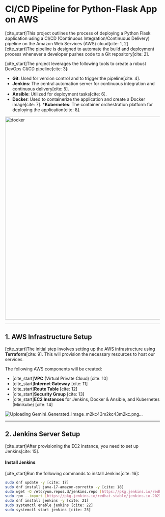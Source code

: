 # CI/CD Pipeline for Python-Flask App on AWS

[cite_start]This project outlines the process of deploying a Python Flask application using a CI/CD (Continuous Integration/Continuous Delivery) pipeline on the Amazon Web Services (AWS) cloud[cite: 1, 2]. [cite_start]The pipeline is designed to automate the build and deployment process whenever a developer pushes code to a Git repository[cite: 2].

[cite_start]The project leverages the following tools to create a robust DevOps CI/CD pipeline[cite: 3]:

* **Git**: Used for version control and to trigger the pipeline[cite: 4].
* **Jenkins**: The central automation server for continuous integration and continuous delivery[cite: 5].
* **Ansible**: Utilized for deployment tasks[cite: 6].
* **Docker**: Used to containerize the application and create a Docker image[cite: 7].
***Kubernetes**: The container orchestration platform for deploying the application[cite: 8].


<img width="1814" height="660" alt="docker" src="https://github.com/user-attachments/assets/4e7be75f-845b-4711-8960-051e744159cd" />

---

## 1. AWS Infrastructure Setup

[cite_start]The initial step involves setting up the AWS infrastructure using **Terraform**[cite: 9]. This will provision the necessary resources to host our services.

The following AWS components will be created:

* [cite_start]**VPC** (Virtual Private Cloud) [cite: 10]
* [cite_start]**Internet Gateway** [cite: 11]
* [cite_start]**Route Table** [cite: 12]
* [cite_start]**Security Group** [cite: 13]
* [cite_start]**EC2 Instances** for Jenkins, Docker & Ansible, and Kubernetes (Minikube) [cite: 14]

![Uploading Gemini_Generated_Image_m2kc43m2kc43m2kc.png…]()


---

## 2. Jenkins Server Setup

[cite_start]After provisioning the EC2 instance, you need to set up Jenkins[cite: 15].

#### Install Jenkins
[cite_start]Run the following commands to install Jenkins[cite: 16]:

```bash
sudo dnf update -y [cite: 17]
sudo dnf install java-17-amazon-corretto -y [cite: 18]
sudo wget -O /etc/yum.repos.d/jenkins.repo [https://pkg.jenkins.io/redhat-stable/jenkins.repo](https://pkg.jenkins.io/redhat-stable/jenkins.repo) [cite: 19]
sudo rpm --import [https://pkg.jenkins.io/redhat-stable/jenkins.io-2023.key](https://pkg.jenkins.io/redhat-stable/jenkins.io-2023.key) [cite: 20]
sudo dnf install jenkins -y [cite: 21]
sudo systemctl enable jenkins [cite: 22]
sudo systemctl start jenkins [cite: 23]
